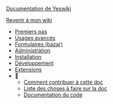 [Documentation de Yeswiki](/tools/zfuture43/docs/users/fr/README.md ':id=title')

[Revenir à mon wiki](/ ':id=back')

* [Premiers pas](/tools/zfuture43/docs/users/fr/prise-en-main.md)
* [Usages avancés](/tools/zfuture43/docs/users/fr/usage-avance.md)
* [Formulaires (bazar)](/tools/zfuture43/docs/users/fr/bazar.md)
* [Administration](/tools/zfuture43/docs/users/fr/admin.md)
* [Installation](/tools/zfuture43/docs/users/fr/webmaster.md)
* [Développement](/tools/zfuture43/docs/users/fr/dev.md)
* [Extensions](/ ':id=extensions-links')
* 🔧
  * [Comment contribuer à cette doc](/tools/zfuture43/docs/users/README.md)
  * [Liste des choses à faire sur la doc](/tools/zfuture43/docs/users/TODO.md)
  * [Documentation du code](/tools/zfuture43/docs/code/README.md)

<!-- * Langue
  * [Francais](/docs/fr/)
  * [Anglais](/docs/en/) -->
